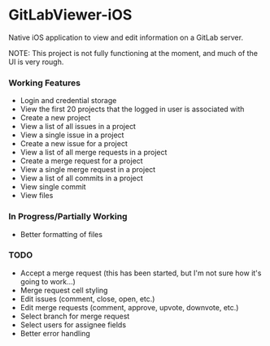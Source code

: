 GitLabViewer-iOS
================

Native iOS application to view and edit information on a GitLab server.

NOTE:  This project is not fully functioning at the moment, and much of the UI is very rough.


### Working Features

- Login and credential storage
- View the first 20 projects that the logged in user is associated with
- Create a new project
- View a list of all issues in a project
- View a single issue in a project
- Create a new issue for a project
- View a list of all merge requests in a project
- Create a merge request for a project
- View a single merge request in a project
- View a list of all commits in a project
- View single commit
- View files

### In Progress/Partially Working

- Better formatting of files

### TODO

- Accept a merge request (this has been started, but I'm not sure how it's going to work...)
- Merge request cell styling
- Edit issues (comment, close, open, etc.)
- Edit merge requests (comment, approve, upvote, downvote, etc.)
- Select branch for merge request
- Select users for assignee fields
- Better error handling
